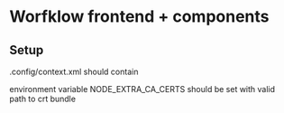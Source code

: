 # Worfklow frontend  + components

## Setup

.config/context.xml should contain

<Environment name="ru.bystrobank.apps.workflow.certfile" value="/path/to/file.pem" type="java.lang.String" override="false"/>
<Environment name="ru.bystrobank.apps.workflow.cert_PASSWORD" value="<password>" type="java.lang.String" override="false"/>

environment variable NODE_EXTRA_CA_CERTS should be set with valid path to crt bundle